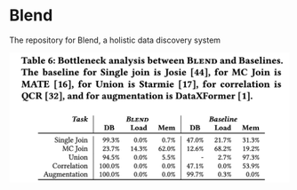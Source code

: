 # Blend
The repository for Blend, a holistic data discovery system

![Runtime break down experiment](runtime_breakdown.png)
